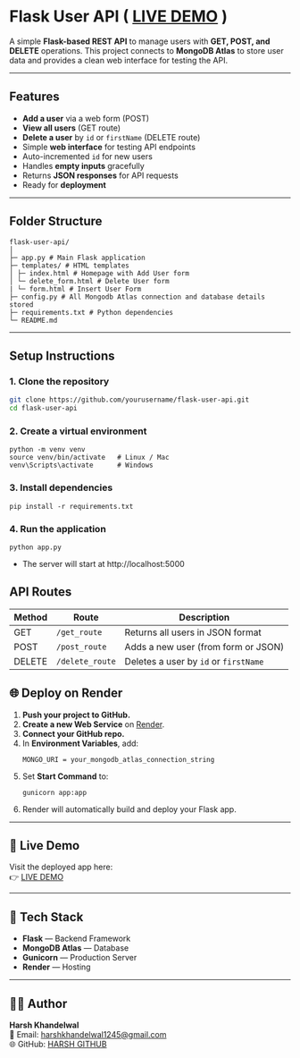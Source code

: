 # Flask User API ( [LIVE DEMO](https://flask-user-api-ylfd.onrender.com/) )

A simple **Flask-based REST API** to manage users with **GET, POST, and DELETE** operations. This project connects to **MongoDB Atlas** to store user data and provides a clean web interface for testing the API.

---

## Features

- **Add a user** via a web form (POST)
- **View all users** (GET route)
- **Delete a user** by `id` or `firstName` (DELETE route)
- Simple **web interface** for testing API endpoints
- Auto-incremented `id` for new users
- Handles **empty inputs** gracefully
- Returns **JSON responses** for API requests
- Ready for **deployment**

---

## Folder Structure
```blash
flask-user-api/
│
├─ app.py # Main Flask application
├─ templates/ # HTML templates
│ ├─ index.html # Homepage with Add User form
│ └─ delete_form.html # Delete User form
| └─ form.html # Insert User Form
├─ config.py # All Mongodb Atlas connection and database details stored
├─ requirements.txt # Python dependencies
└─ README.md 
```

---

## Setup Instructions

### 1. Clone the repository
```bash
git clone https://github.com/yourusername/flask-user-api.git
cd flask-user-api
```

### 2. Create a virtual environment
```blash
python -m venv venv
source venv/bin/activate   # Linux / Mac
venv\Scripts\activate      # Windows
```

### 3. Install dependencies
```blash
pip install -r requirements.txt
```

### 4. Run the application
```blash
python app.py
```
* The server will start at http://localhost:5000

## API Routes
| Method | Route           | Description                           |
| ------ | --------------- | ------------------------------------- |
| GET    | `/get_route`    | Returns all users in JSON format      |
| POST   | `/post_route`   | Adds a new user (from form or JSON)   |
| DELETE | `/delete_route` | Deletes a user by `id` or `firstName` |


## 🌐 Deploy on Render

1. **Push your project to GitHub.**  
2. **Create a new Web Service** on [Render](https://render.com).  
3. **Connect your GitHub repo.**  
4. In **Environment Variables**, add:  
   ```
   MONGO_URI = your_mongodb_atlas_connection_string
   ```
5. Set **Start Command** to:  
   ```
   gunicorn app:app
   ```
6. Render will automatically build and deploy your Flask app.

---

## 🔗 Live Demo

Visit the deployed app here:  
👉 [LIVE DEMO](https://flask-user-api-ylfd.onrender.com/)

---

## 🧰 Tech Stack

- **Flask** — Backend Framework  
- **MongoDB Atlas** — Database  
- **Gunicorn** — Production Server  
- **Render** — Hosting

---

## 👨‍💻 Author

**Harsh Khandelwal**  
📧 Email: harshkhandelwal1245@gmail.com  
🌐 GitHub: [HARSH GITHUB](https://github.com/harshkh-001/)


